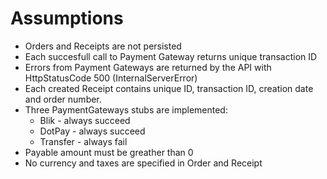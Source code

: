 # Assumptions

- Orders and Receipts are not persisted
- Each succesfull call to Payment Gateway returns unique transaction ID
- Errors from Payment Gateways are returned by the API with HttpStatusCode 500 (InternalServerError)
- Each created Receipt contains unique ID, transaction ID, creation date and order number.
- Three PaymentGateways stubs are implemented:
    - Blik - always succeed
    - DotPay - always succeed
    - Transfer - always fail
- Payable amount must be greather than 0
- No currency and taxes are specified in Order and Receipt